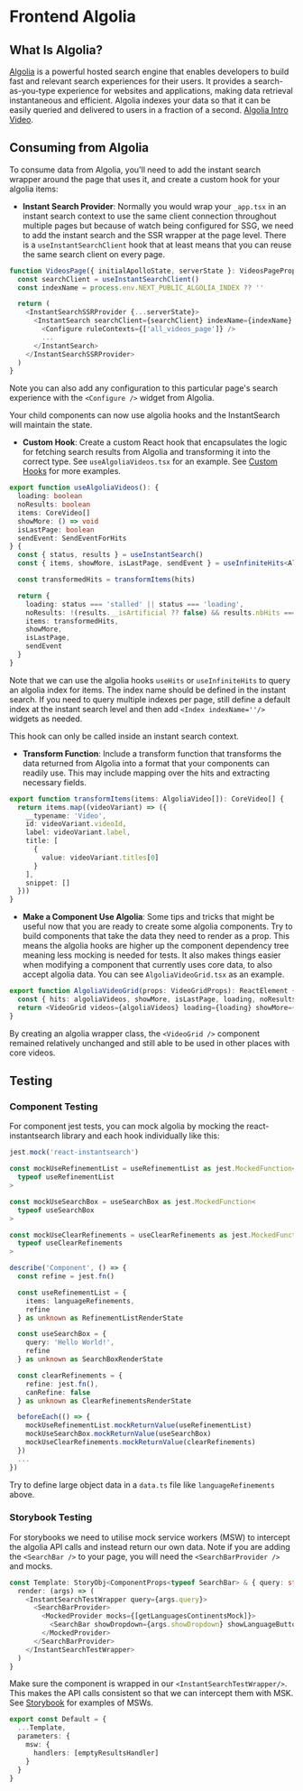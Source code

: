 # Frontend Algolia

## What Is Algolia?

[Algolia](https://www.algolia.com) is a powerful hosted search engine that enables developers to build fast and relevant search experiences for their users. It provides a search-as-you-type experience for websites and applications, making data retrieval instantaneous and efficient. Algolia indexes your data so that it can be easily queried and delivered to users in a fraction of a second. [Algolia Intro Video](https://youtu.be/pnEzD8KiiBs).

## Consuming from Algolia

To consume data from Algolia, you'll need to add the instant search wrapper around the page that uses it, and create a custom hook for your algolia items:

- **Instant Search Provider**: Normally you would wrap your `_app.tsx` in an instant search context to use the same client connection throughout multiple pages but because of watch being configured for SSG, we need to add the instant search and the SSR wrapper at the page level. There is a `useInstantSearchClient` hook that at least means that you can reuse the same search client on every page.

```typescript
function VideosPage({ initialApolloState, serverState }: VideosPageProps): ReactElement {
  const searchClient = useInstantSearchClient()
  const indexName = process.env.NEXT_PUBLIC_ALGOLIA_INDEX ?? ''

  return (
    <InstantSearchSSRProvider {...serverState}>
      <InstantSearch searchClient={searchClient} indexName={indexName} stalledSearchDelay={500} future={{ preserveSharedStateOnUnmount: true }} insights routing={createInstantSearchRouter()}>
        <Configure ruleContexts={['all_videos_page']} />
        ...
      </InstantSearch>
    </InstantSearchSSRProvider>
  )
}
```

Note you can also add any configuration to this particular page's search experience with the `<Configure />` widget from Algolia.

Your child components can now use algolia hooks and the InstantSearch will maintain the state.

- **Custom Hook**: Create a custom React hook that encapsulates the logic for fetching search results from Algolia and transforming it into the correct type. See `useAlgoliaVideos.tsx` for an example. See [Custom Hooks](../06-custom-hooks/index.md) for more examples.

```typescript
export function useAlgoliaVideos(): {
  loading: boolean
  noResults: boolean
  items: CoreVideo[]
  showMore: () => void
  isLastPage: boolean
  sendEvent: SendEventForHits
} {
  const { status, results } = useInstantSearch()
  const { items, showMore, isLastPage, sendEvent } = useInfiniteHits<AlgoliaVideo>()

  const transformedHits = transformItems(hits)

  return {
    loading: status === 'stalled' || status === 'loading',
    noResults: !(results.__isArtificial ?? false) && results.nbHits === 0,
    items: transformedHits,
    showMore,
    isLastPage,
    sendEvent
  }
}
```

Note that we can use the algolia hooks `useHits` or `useInfiniteHits` to query an algolia index for items. The index name should be defined in the instant search. If you need to query multiple indexes per page, still define a default index at the instant search level and then add `<Index indexName=''/>` widgets as needed.

This hook can only be called inside an instant search context.

- **Transform Function**: Include a transform function that transforms the data returned from Algolia into a format that your components can readily use. This may include mapping over the hits and extracting necessary fields.

```typescript
export function transformItems(items: AlgoliaVideo[]): CoreVideo[] {
  return items.map((videoVariant) => ({
    __typename: 'Video',
    id: videoVariant.videoId,
    label: videoVariant.label,
    title: [
      {
        value: videoVariant.titles[0]
      }
    ],
    snippet: []
  }))
}
```

- **Make a Component Use Algolia**: Some tips and tricks that might be useful now that you are ready to create some algolia components. Try to build components that take the data they need to render as a prop. This means the algolia hooks are higher up the component dependency tree meaning less mocking is needed for tests. It also makes things easier when modifying a component that currently uses core data, to also accept algolia data. You can see `AlgoliaVideoGrid.tsx` as an example.

```typescript
export function AlgoliaVideoGrid(props: VideoGridProps): ReactElement {
  const { hits: algoliaVideos, showMore, isLastPage, loading, noResults } = useAlgoliaVideos()
  return <VideoGrid videos={algoliaVideos} loading={loading} showMore={showMore} hasNextPage={!isLastPage} hasNoResults={noResults} {...props} />
}
```

By creating an algolia wrapper class, the `<VideoGrid />` component remained relatively unchanged and still able to be used in other places with core videos.

## Testing

### Component Testing

For component jest tests, you can mock algolia by mocking the react-instantsearch library and each hook individually like this:

```typescript
jest.mock('react-instantsearch')

const mockUseRefinementList = useRefinementList as jest.MockedFunction<
  typeof useRefinementList
>

const mockUseSearchBox = useSearchBox as jest.MockedFunction<
  typeof useSearchBox
>

const mockUseClearRefinements = useClearRefinements as jest.MockedFunction<
  typeof useClearRefinements
>

describe('Component', () => {
  const refine = jest.fn()

  const useRefinementList = {
    items: languageRefinements,
    refine
  } as unknown as RefinementListRenderState

  const useSearchBox = {
    query: 'Hello World!',
    refine
  } as unknown as SearchBoxRenderState

  const clearRefinements = {
    refine: jest.fn(),
    canRefine: false
  } as unknown as ClearRefinementsRenderState

  beforeEach(() => {
    mockUseRefinementList.mockReturnValue(useRefinementList)
    mockUseSearchBox.mockReturnValue(useSearchBox)
    mockUseClearRefinements.mockReturnValue(clearRefinements)
  })
  ...
})
```

Try to define large object data in a `data.ts` file like `languageRefinements` above.

### Storybook Testing

For storybooks we need to utilise mock service workers (MSW) to intercept the algolia API calls and instead return our own data. Note if you are adding the `<SearchBar />` to your page, you will need the `<SearchBarProvider />` and mocks.

```typescript
const Template: StoryObj<ComponentProps<typeof SearchBar> & { query: string }> = {
  render: (args) => (
    <InstantSearchTestWrapper query={args.query}>
      <SearchBarProvider>
        <MockedProvider mocks={[getLanguagesContinentsMock]}>
          <SearchBar showDropdown={args.showDropdown} showLanguageButton={args.showLanguageButton} />
        </MockedProvider>
      </SearchBarProvider>
    </InstantSearchTestWrapper>
  )
}
```

Make sure the component is wrapped in our `<InstantSearchTestWrapper/>`. This makes the API calls consistent so that we can intercept them with MSK. See [Storybook](../04-storybook/index.md) for examples of MSWs.

```typescript
export const Default = {
  ...Template,
  parameters: {
    msw: {
      handlers: [emptyResultsHandler]
    }
  }
}
```
